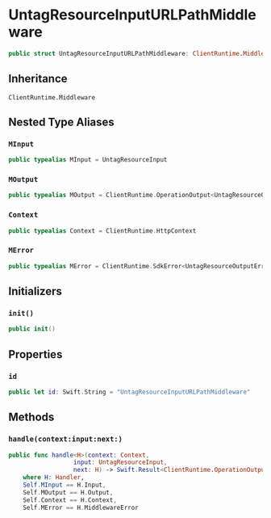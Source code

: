 # UntagResourceInputURLPathMiddleware

``` swift
public struct UntagResourceInputURLPathMiddleware: ClientRuntime.Middleware 
```

## Inheritance

`ClientRuntime.Middleware`

## Nested Type Aliases

### `MInput`

``` swift
public typealias MInput = UntagResourceInput
```

### `MOutput`

``` swift
public typealias MOutput = ClientRuntime.OperationOutput<UntagResourceOutputResponse>
```

### `Context`

``` swift
public typealias Context = ClientRuntime.HttpContext
```

### `MError`

``` swift
public typealias MError = ClientRuntime.SdkError<UntagResourceOutputError>
```

## Initializers

### `init()`

``` swift
public init() 
```

## Properties

### `id`

``` swift
public let id: Swift.String = "UntagResourceInputURLPathMiddleware"
```

## Methods

### `handle(context:input:next:)`

``` swift
public func handle<H>(context: Context,
                  input: UntagResourceInput,
                  next: H) -> Swift.Result<ClientRuntime.OperationOutput<UntagResourceOutputResponse>, MError>
    where H: Handler,
    Self.MInput == H.Input,
    Self.MOutput == H.Output,
    Self.Context == H.Context,
    Self.MError == H.MiddlewareError
```

